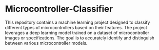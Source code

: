 # Microcontroller-Classifier
This repository contains a machine learning project designed to classify different types of microcontrollers based on their features. The project leverages a deep learning model trained on a dataset of microcontroller images or specifications. The goal is to accurately identify and distinguish between various microcontroller models.
